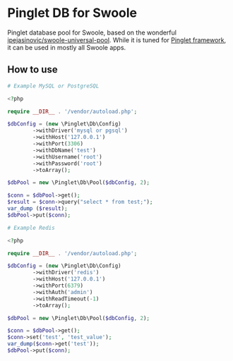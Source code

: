 # Pinglet DB for Swoole

Pinglet database pool for Swoole, based on the wonderful [ipejasinovic/swoole-universal-pool](https://github.com/ipejasinovic/swoole-universal-pool). While it is tuned for [Pinglet framework](https://github.com/getpinga/pinglet), it can be used in mostly all Swoole apps.

## How to use

```php
# Example MySQL or PostgreSQL

<?php

require __DIR__ . '/vendor/autoload.php';

$dbConfig = (new \Pinglet\Db\Config)
        ->withDriver('mysql or pgsql')
        ->withHost('127.0.0.1')
        ->withPort(3306)
        ->withDbName('test')
        ->withUsername('root')
        ->withPassword('root')
        ->toArray();

$dbPool = new \Pinglet\Db\Pool($dbConfig, 2);

$conn = $dbPool->get();
$result = $conn->query("select * from test;");
var_dump ($result);
$dbPool->put($conn);
```

```php
# Example Redis

<?php

require __DIR__ . '/vendor/autoload.php';

$dbConfig = (new \Pinglet\Db\Config)
        ->withDriver('redis')
        ->withHost('127.0.0.1')
        ->withPort(6379)
        ->withAuth('admin')
        ->withReadTimeout(-1)
        ->toArray();

$dbPool = new \Pinglet\Db\Pool($dbConfig, 2);

$conn = $dbPool->get();
$conn->set('test', 'test_value');
var_dump($conn->get('test'));
$dbPool->put($conn);
```
